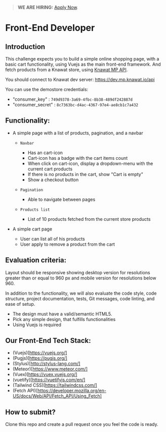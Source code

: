 > **WE ARE HIRING:** [Apply Now](http://smrtr.io/N-RJ).

# Front-End Developer

## Introduction

This challenge expects you to build a simple online shopping page, with a basic cart functionality, using Vuejs as the main front-end framework. And fetch products from a Knawat store, using [Knawat MP API](http://docs.knawat.io/).

You should connect to Knawat dev server: https://dev.mp.knawat.io/api

You can use the demostore credentials:
- "consumer_key" : `749d9378-3a69-4fbc-8b38-489df242887d`
- "consumer_secret" : `8c7363bc-d4ac-4367-97e4-ae8cb1c7a432`


## Functionality:

- A simple page with a list of products, pagination, and a navbar
  - `Navbar`
    - Has an cart-icon
    - Cart-icon has a badge with the cart items count
    - When click on cart-icon, display a dropdown-menu with the current cart products
    - If there is no products in the cart, show "Cart is empty"
    - Show a checkout button

  - `Pagination`
    - Able to navigate between pages

  - `Products list`
    - List of 10 products fetched from the current store products

- A simple cart page
  - User can list all of his products
  - User apply to remove a product from the cart

## Evaluation criteria:

Layout should be responsive showing desktop version for resolutions greater than or equal to 960 px and mobile version for resolutions below 960.

In addition to the functionality, we will also evaluate the code style, code structure, project documentation, tests, Git messages, code linting, and ease of setup.

- The design must have a valid/semantic HTML5.
- Pick any simple design, that fulfills functionalities
- Using Vuejs is required

## Our Front-End Tech Stack:

- (Vuejs)[https://vuejs.org/]
- (Pugjs)[https://pugjs.org/]
- (Stylus)[http://stylus-lang.com/]
- (Meteor)[https://www.meteor.com/]
- (Vuex)[https://vuex.vuejs.org/]
- (vuetify)[https://vuetifyjs.com/en/]
- (Tailwind CSS)[https://tailwindcss.com/]
- (Fetch API)[https://developer.mozilla.org/en-US/docs/Web/API/Fetch_API/Using_Fetch]

## How to submit?

Clone this repo and create a pull request once you feel the code is ready.
